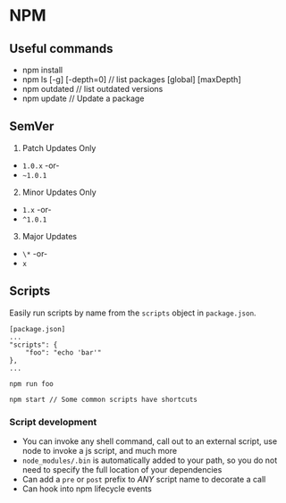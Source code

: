 # NPM

## Useful commands
* npm install
* npm ls [-g] [-depth=0] // list packages [global] [maxDepth]
* npm outdated // list outdated versions
* npm update // Update a package

## SemVer

1. Patch Updates Only
  * `1.0.x` -or-
  * `~1.0.1`
2. Minor Updates Only
  * `1.x` -or-
  * `^1.0.1`
3. Major Updates
  * `\*` -or-
  * `x`

## Scripts

Easily run scripts by name from the `scripts` object in `package.json`.

```
[package.json]
...
"scripts": {
    "foo": "echo 'bar'"
},
...

npm run foo

npm start // Some common scripts have shortcuts
```

### Script development
* You can invoke any shell command, call out to an external script, use node to invoke a js script, and much more
* `node_modules/.bin` is automatically added to your path, so you do not need to specify the full location of your dependencies
* Can add a `pre` or `post` prefix to _*ANY*_ script name to decorate a call
* Can hook into npm lifecycle events
